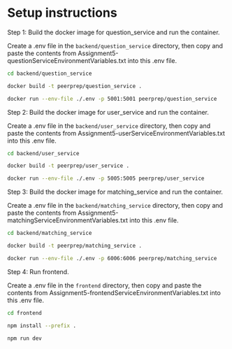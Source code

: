 # Setup instructions

Step 1: Build the docker image for question_service and run the container.

Create a .env file in the `backend/question_service` directory, then copy and paste the contents from Assignment5-questionServiceEnvironmentVariables.txt into this .env file.

```bash
cd backend/question_service

docker build -t peerprep/question_service .

docker run --env-file ./.env -p 5001:5001 peerprep/question_service
```

Step 2: Build the docker image for user_service and run the container.

Create a .env file in the `backend/user_service` directory, then copy and paste the contents from Assignment5-userServiceEnvironmentVariables.txt into this .env file.

```bash
cd backend/user_service

docker build -t peerprep/user_service .

docker run --env-file ./.env -p 5005:5005 peerprep/user_service
```

Step 3: Build the docker image for matching_service and run the container.

Create a .env file in the `backend/matching_service` directory, then copy and paste the contents from Assignment5-matchingServiceEnvironmentVariables.txt into this .env file.

```bash
cd backend/matching_service

docker build -t peerprep/matching_service .

docker run --env-file ./.env -p 6006:6006 peerprep/matching_service
```

Step 4: Run frontend.

Create a .env file in the `frontend` directory, then copy and paste the contents from Assignment5-frontendServiceEnvironmentVariables.txt into this .env file.

```bash
cd frontend

npm install --prefix .

npm run dev
```
